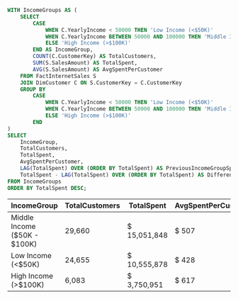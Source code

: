 ```sql
WITH IncomeGroups AS (
    SELECT 
        CASE 
            WHEN C.YearlyIncome < 50000 THEN 'Low Income (<$50K)'
            WHEN C.YearlyIncome BETWEEN 50000 AND 100000 THEN 'Middle Income ($50K - $100K)'
            ELSE 'High Income (>$100K)'
        END AS IncomeGroup,
        COUNT(C.CustomerKey) AS TotalCustomers,
        SUM(S.SalesAmount) AS TotalSpent,
        AVG(S.SalesAmount) AS AvgSpentPerCustomer
    FROM FactInternetSales S
    JOIN DimCustomer C ON S.CustomerKey = C.CustomerKey
    GROUP BY 
        CASE 
            WHEN C.YearlyIncome < 50000 THEN 'Low Income (<$50K)'
            WHEN C.YearlyIncome BETWEEN 50000 AND 100000 THEN 'Middle Income ($50K - $100K)'
            ELSE 'High Income (>$100K)'
        END
)
SELECT 
    IncomeGroup,
    TotalCustomers,
    TotalSpent,
    AvgSpentPerCustomer,
    LAG(TotalSpent) OVER (ORDER BY TotalSpent) AS PreviousIncomeGroupSpent,
    TotalSpent - LAG(TotalSpent) OVER (ORDER BY TotalSpent) AS DifferenceFromPrevious
FROM IncomeGroups
ORDER BY TotalSpent DESC;
```
| IncomeGroup                  | TotalCustomers                                     | TotalSpent             | AvgSpentPerCustomer      | PreviousIncomeGroupSpent | DifferenceFromPrevious |
|------------------------------|----------------------------------------------------|------------------------|--------------------------|--------------------------|------------------------|
| Middle Income ($50K - $100K) |                                           29,660   |  $        15,051,848   |  $                  507  |  $      10,555,878       |  $       4,495,970     |
| Low Income (<$50K)           |                                           24,655   |  $        10,555,878   |  $                  428  |  $        3,750,951      |  $       6,804,927     |
| High Income (>$100K)         |                                             6,083  |  $          3,750,951  |  $                  617  |  NULL                    |  NULL                  |
